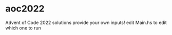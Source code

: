 # aoc2022
Advent of Code 2022 solutions
provide your own inputs!
edit Main.hs to edit which one to run
